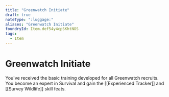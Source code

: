 ```yaml
---
title: "Greenwatch Initiate"
draft: true
noteType: ":luggage:"
aliases: "Greenwatch Initiate"
foundryId: Item.def54y4cpSKhtNOS
tags:
  - Item
---
```


# Greenwatch Initiate

You've received the basic training developed for all Greenwatch recruits. You become an expert in Survival and gain the [[Experienced Tracker]] and [[Survey Wildlife]] skill feats.

